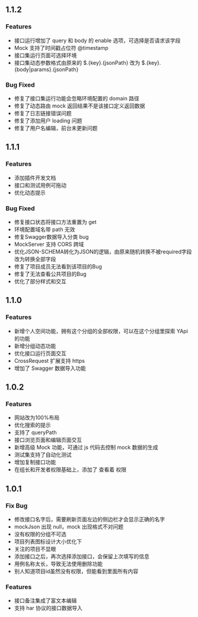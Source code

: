 
## 1.1.2
### Features
* 接口运行增加了 query 和 body 的 enable 选项，可选择是否请求该字段
* Mock 支持了时间戳占位符 @timestamp
* 接口集运行页面可选择环境
* 接口集动态参数格式由原来的 $.{key}.{jsonPath} 改为 $.{key}.{body|params}.{jsonPath}

### Bug Fixed
* 修复了接口集运行功能会忽略环境配置的 domain 路径
* 修复了动态路由 mock 返回结果不是该接口定义返回数据
* 修复了日志链接错误问题
* 修复了添加用户 loading 问题
* 修复了用户名编辑，前台未更新问题

## 1.1.1
### Features
* 添加插件开发文档
* 接口和测试用例可拖动
* 优化动态提示

### Bug Fixed
* 修复接口状态将接口方法重置为 get
* 环境配置域名带 path 无效
* 修复Swagger数据导入分类 bug
* MockServer 支持 CORS 跨域
* 优化JSON-SCHEMA转化为JSON的逻辑，由原来随机转换不被required字段改为转换全部字段
* 修复了项目成员无法看到该项目的Bug
* 修复了无法查看公共项目的Bug
* 优化了部分样式和交互

## 1.1.0
### Features
* 新增个人空间功能，拥有这个分组的全部权限，可以在这个分组里探索 YApi 的功能
* 新增分组动态功能
* 优化接口运行页面交互
* CrossRequest 扩展支持 https
* 增加了 Swagger 数据导入功能


## 1.0.2

### Features
* 网站改为100%布局
* 优化搜索的提示
* 支持了 queryPath
* 接口浏览页面和编辑页面交互
* 新增高级 Mock 功能，可通过 js 代码去控制 mock 数据的生成
* 测试集支持了自动化测试
* 增加复制接口功能
* 在组长和开发者权限基础上，添加了 查看着 权限



## 1.0.1

### Fix Bug

* 修改接口名字后，需要刷新页面左边的侧边栏才会显示正确的名字 
* mockJson 出现 null，mock 出现格式不对问题 
* 没有权限的分组不可选  
* 项目列表图标设计大小优化下 
* 关注的项目不显眼  
* 添加接口之后，再次选择添加接口，会保留上次填写的信息 
* 用例名称太长，导致无法使用删除功能 
* 别人知道项目id虽然没有权限，但能看到里面所有内容 

### Features

* 接口备注集成了富文本编辑 
* 支持 har 协议的接口数据导入 

